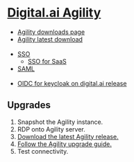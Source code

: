 # [Digital.ai Agility](https://docs.digital.ai/bundle/agility-onlinehelp/page/Content/Digital.ai_Agility/Digital.ai_Agility.htm)

- [Agility downloads page](https://docs.digital.ai/bundle/agility-onlinehelp/page/Content/Digital.ai_Agility_Release_Notes/Release-Notes-and-Downloads.htm)
- [Agility latest download](https://go.versionone.com/GetLatestUltimate)
<br><br>
- [SSO](https://docs.digital.ai/bundle/agility-onlinehelp/page/Content/Digital.ai_Agility/On-Premise_Single_Sign-On.htm)
  - [SSO for SaaS](https://docs.digital.ai/bundle/agility-onlinehelp/page/Content/Digital.ai_Agility/How_to_start_the_SSO_(Single_Sign-On)_Process_for_Hosted_Customers_(SaaS).htm)
- [SAML](https://docs.digital.ai/bundle/agility-onlinehelp/page/Content/DeveloperLibrary/SAML_SSO_Overview.htm)
<br><br>
- [OIDC for keycloak on digital.ai release](https://docs.digital.ai/bundle/devops-release-version-v.22.0/page/release/concept/release-oidc-with-keycloak.html)

## Upgrades

1. Snapshot the Agility instance.
2. RDP onto Agility server.
3. [Download the latest Agility release.](https://go.versionone.com/GetLatestUltimate)
4. [Follow the Agility upgrade guide.](https://docs.digital.ai/en-US/bundle/agility-onlinehelp/page/Content/Digital.ai_Agility/Installing_Digital.ai_Agility.htm)
5. Test connectivity.
